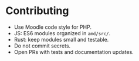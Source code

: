 # Contributing

- Use Moodle code style for PHP.
- JS: ES6 modules organized in `amd/src/`.
- Rust: keep modules small and testable.
- Do not commit secrets.
- Open PRs with tests and documentation updates.
